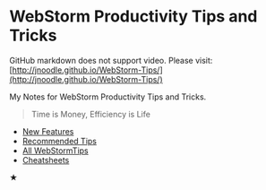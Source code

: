 # WebStorm Productivity Tips and Tricks

GitHub markdown does not support video. Please visit: [http://jnoodle.github.io/WebStorm-Tips/](http://jnoodle.github.io/WebStorm-Tips/)

My Notes for WebStorm Productivity Tips and Tricks. 

> Time is Money, Efficiency is Life

- [New Features](NewFeatures.md)
- [Recommended Tips](RecommendedTips.md)
- [All WebStormTips](TweetsTips.md)
- [Cheatsheets](Cheatsheets.md)







★ 



